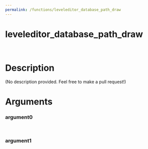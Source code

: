```yaml
---
permalink: /functions/leveleditor_database_path_draw
---
```

# leveleditor_database_path_draw  
&nbsp;  
# Description  
(No description provided. Feel free to make a pull request!) 
&nbsp;  
# Arguments
### argument0

&nbsp;    
### argument1

&nbsp;    


